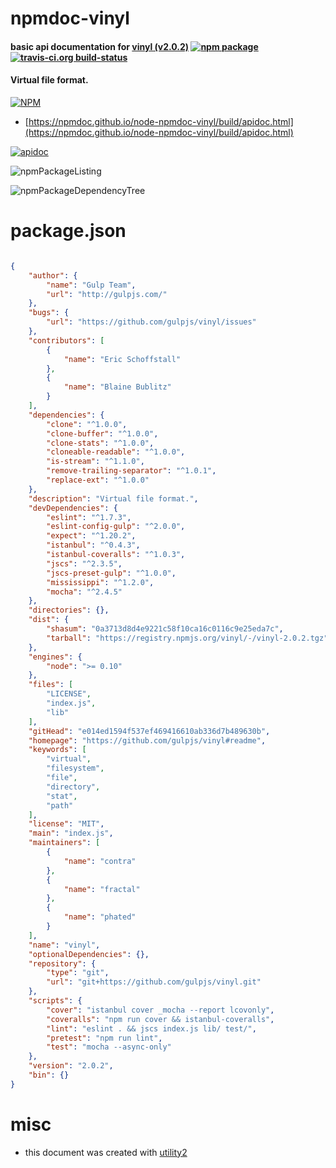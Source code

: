# npmdoc-vinyl

#### basic api documentation for  [vinyl (v2.0.2)](https://github.com/gulpjs/vinyl#readme)  [![npm package](https://img.shields.io/npm/v/npmdoc-vinyl.svg?style=flat-square)](https://www.npmjs.org/package/npmdoc-vinyl) [![travis-ci.org build-status](https://api.travis-ci.org/npmdoc/node-npmdoc-vinyl.svg)](https://travis-ci.org/npmdoc/node-npmdoc-vinyl)

#### Virtual file format.

[![NPM](https://nodei.co/npm/vinyl.png?downloads=true&downloadRank=true&stars=true)](https://www.npmjs.com/package/vinyl)

- [https://npmdoc.github.io/node-npmdoc-vinyl/build/apidoc.html](https://npmdoc.github.io/node-npmdoc-vinyl/build/apidoc.html)

[![apidoc](https://npmdoc.github.io/node-npmdoc-vinyl/build/screenCapture.buildCi.browser.%252Ftmp%252Fbuild%252Fapidoc.html.png)](https://npmdoc.github.io/node-npmdoc-vinyl/build/apidoc.html)

![npmPackageListing](https://npmdoc.github.io/node-npmdoc-vinyl/build/screenCapture.npmPackageListing.svg)

![npmPackageDependencyTree](https://npmdoc.github.io/node-npmdoc-vinyl/build/screenCapture.npmPackageDependencyTree.svg)



# package.json

```json

{
    "author": {
        "name": "Gulp Team",
        "url": "http://gulpjs.com/"
    },
    "bugs": {
        "url": "https://github.com/gulpjs/vinyl/issues"
    },
    "contributors": [
        {
            "name": "Eric Schoffstall"
        },
        {
            "name": "Blaine Bublitz"
        }
    ],
    "dependencies": {
        "clone": "^1.0.0",
        "clone-buffer": "^1.0.0",
        "clone-stats": "^1.0.0",
        "cloneable-readable": "^1.0.0",
        "is-stream": "^1.1.0",
        "remove-trailing-separator": "^1.0.1",
        "replace-ext": "^1.0.0"
    },
    "description": "Virtual file format.",
    "devDependencies": {
        "eslint": "^1.7.3",
        "eslint-config-gulp": "^2.0.0",
        "expect": "^1.20.2",
        "istanbul": "^0.4.3",
        "istanbul-coveralls": "^1.0.3",
        "jscs": "^2.3.5",
        "jscs-preset-gulp": "^1.0.0",
        "mississippi": "^1.2.0",
        "mocha": "^2.4.5"
    },
    "directories": {},
    "dist": {
        "shasum": "0a3713d8d4e9221c58f10ca16c0116c9e25eda7c",
        "tarball": "https://registry.npmjs.org/vinyl/-/vinyl-2.0.2.tgz"
    },
    "engines": {
        "node": ">= 0.10"
    },
    "files": [
        "LICENSE",
        "index.js",
        "lib"
    ],
    "gitHead": "e014ed1594f537ef469416610ab336d7b489630b",
    "homepage": "https://github.com/gulpjs/vinyl#readme",
    "keywords": [
        "virtual",
        "filesystem",
        "file",
        "directory",
        "stat",
        "path"
    ],
    "license": "MIT",
    "main": "index.js",
    "maintainers": [
        {
            "name": "contra"
        },
        {
            "name": "fractal"
        },
        {
            "name": "phated"
        }
    ],
    "name": "vinyl",
    "optionalDependencies": {},
    "repository": {
        "type": "git",
        "url": "git+https://github.com/gulpjs/vinyl.git"
    },
    "scripts": {
        "cover": "istanbul cover _mocha --report lcovonly",
        "coveralls": "npm run cover && istanbul-coveralls",
        "lint": "eslint . && jscs index.js lib/ test/",
        "pretest": "npm run lint",
        "test": "mocha --async-only"
    },
    "version": "2.0.2",
    "bin": {}
}
```



# misc
- this document was created with [utility2](https://github.com/kaizhu256/node-utility2)
